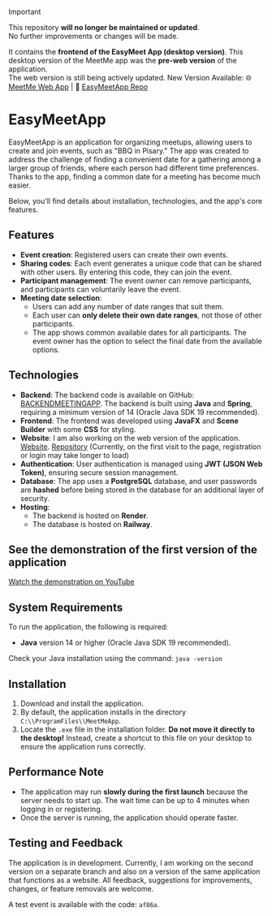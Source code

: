 > [!IMPORTANT]  
> This repository **will no longer be maintained or updated**.  
> No further improvements or changes will be made.  
>  
> It contains the **frontend of the EasyMeet App (desktop version)**.
> This desktop version of the MeetMe app was the **pre-web version** of the application.  
> The web version is still being actively updated.
> New Version Available: 🌐 [MeetMe Web App](https://meetme-web-q5ol.onrender.com/)  |  📂 [EasyMeetApp Repo](https://github.com/gszczure/EasyMeet_App)

# EasyMeetApp

EasyMeetApp is an application for organizing meetups, allowing users to create and join events, such as "BBQ in Pisary." The app was created to address the challenge of finding a convenient date for a gathering among a larger group of friends, where each person had different time preferences. Thanks to the app, finding a common date for a meeting has become much easier.

Below, you'll find details about installation, technologies, and the app's core features.

## Features

- **Event creation**: Registered users can create their own events.
- **Sharing codes**: Each event generates a unique code that can be shared with other users. By entering this code, they can join the event.
- **Participant management**: The event owner can remove participants, and participants can voluntarily leave the event.
- **Meeting date selection**:
  - Users can add any number of date ranges that suit them.
  - Each user can **only delete their own date ranges**, not those of other participants.
  - The app shows common available dates for all participants. The event owner has the option to select the final date from the available options.

## Technologies

- **Backend**: The backend code is available on GitHub: [BACKENDMEETINGAPP](https://github.com/gszczure/BACKENDMEETINGAPP). The backend is built using **Java** and **Spring**, requiring a minimum version of 14 (Oracle Java SDK 19 recommended).
- **Frontend**: The frontend was developed using **JavaFX** and **Scene Builder** with some **CSS** for styling.
- **Website**: I am also working on the web version of the application. [Website](https://meetme-web-q5ol.onrender.com/). [Repository](https://github.com/gszczure/MeetMe_Web_App) (Currently, on the first visit to the page, registration or login may take longer to load)
- **Authentication**: User authentication is managed using **JWT (JSON Web Token)**, ensuring secure session management.
- **Database**: The app uses a **PostgreSQL** database, and user passwords are **hashed** before being stored in the database for an additional layer of security.
- **Hosting**:
  - The backend is hosted on **Render**.
  - The database is hosted on **Railway**.

## See the demonstration of the first version of the application

[Watch the demonstration on YouTube](https://youtu.be/fVYEp7d8_mM)

## System Requirements

To run the application, the following is required:
- **Java** version 14 or higher (Oracle Java SDK 19 recommended).

Check your Java installation using the command:
`java -version`

## Installation

1. Download and install the application.
2. By default, the application installs in the directory `C:\\ProgramFiles\\MeetMeApp`.
3. Locate the `.exe` file in the installation folder. **Do not move it directly to the desktop!** Instead, create a shortcut to this file on your desktop to ensure the application runs correctly.

## Performance Note

- The application may run **slowly during the first launch** because the server needs to start up. The wait time can be up to 4 minutes when logging in or registering.
- Once the server is running, the application should operate faster.

## Testing and Feedback

The application is in development. Currently, I am working on the second version on a separate branch and also on a version of the same application that functions as a website. All feedback, suggestions for improvements, changes, or feature removals are welcome.

A test event is available with the code: `af86a`.
